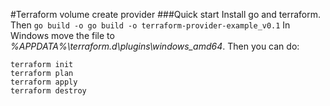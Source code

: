 #Terraform volume create provider
###Quick start
Install go and terraform. Then
``
go build -o go build -o terraform-provider-example_v0.1
``
In Windows move the file to *%APPDATA%\terraform.d\plugins\windows_amd64*.
Then you can do:
```
terraform init
terraform plan
terraform apply
terraform destroy
```